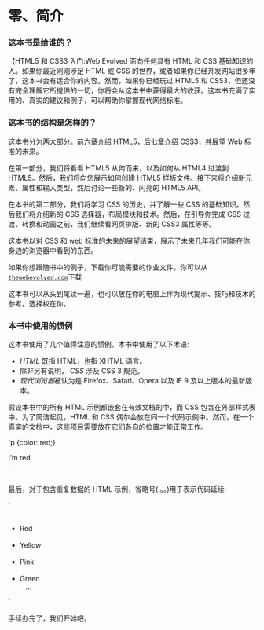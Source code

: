 # 零、简介

### 这本书是给谁的？

【HTML5 和 CSS3 入门:Web Evolved 面向任何具有 HTML 和 CSS 基础知识的人。如果你最近刚刚涉足 HTML 或 CSS 的世界，或者如果你已经开发网站很多年了，这本书会有适合你的内容。然而，如果你已经玩过 HTML5 和 CSS3，但还没有完全理解它所提供的一切，你将会从这本书中获得最大的收获。这本书充满了实用的、真实的建议和例子，可以帮助你掌握现代网络标准。

### 这本书的结构是怎样的？

这本书分为两大部分。前六章介绍 HTML5，后七章介绍 CSS3，并展望 Web 标准的未来。

在第一部分，我们将看看 HTML5 从何而来，以及如何从 HTML4 过渡到 HTML5。然后，我们将向您展示如何创建 HTML5 样板文件。接下来将介绍新元素、属性和输入类型，然后讨论一些新的、闪亮的 HTML5 API。

在本书的第二部分，我们将学习 CSS 的历史，并了解一些 CSS 的基础知识。然后我们将介绍新的 CSS 选择器，布局模块和技术。然后，在引导你完成 CSS 过渡、转换和动画之前，我们继续看网页排版、新的 CSS3 属性等等。

这本书以对 CSS 和 web 标准的未来的展望结束，展示了未来几年我们可能在你身边的浏览器中看到的东西。

如果你想跟随书中的例子，下载你可能需要的作业文件，你可以从[`thewebevolved.com`](http://thewebevolved.com)下载

这本书可以从头到尾读一遍，也可以放在你的电脑上作为现代提示、技巧和技术的参考。选择权在你。

### 本书中使用的惯例

这本书使用了几个值得注意的惯例。本书中使用了以下术语:

*   *HTML* 既指 HTML，也指 XHTML 语言。
*   除非另有说明， *CSS* 涉及 CSS 3 规范。
*   *现代浏览器*被认为是 Firefox、Safari、Opera 以及 IE 9 及以上版本的最新版本。

假设本书中的所有 HTML 示例都嵌套在有效文档的中，而 CSS 包含在外部样式表中。为了简洁起见，HTML 和 CSS 偶尔会放在同一个代码示例中。然而，在一个真实的文档中，这些项目需要放在它们各自的位置才能正常工作。

`p {color: red;}

<p>I’m red</p>`

最后，对于包含重复数据的 HTML 示例，省略号(.。。)用于表示代码延续:

`<ul>
  <li>Red</li>
  <li>Yellow</li>
  <li>Pink</li>
  <li>Green</li>
   …
</ul>`

手续办完了，我们开始吧。